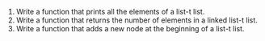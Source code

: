 1. Write a function that prints all the elements of a list-t list.
2. Write a function that returns the number of elements in a linked list-t list.
3. Write a function that adds a new node at the beginning of a list-t list.
